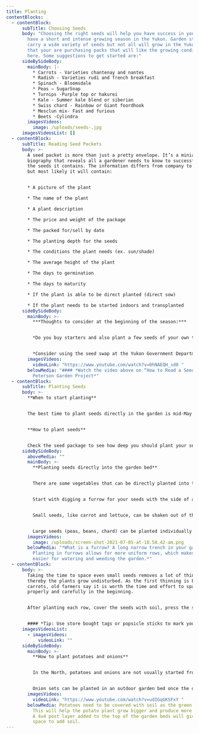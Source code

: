 ```yaml
---
title: Planting
contentBlocks:
  - contentBlock:
      subTitle: Choosing Seeds
      body: "Choosing the right seeds will help you have success in your garden. We
        have a short and intense growing season in the Yukon. Garden stores
        carry a wide variety of seeds but not all will grow in the Yukon. Ensure
        that your are purchasing packs that will like the growing conditions up
        here. Some suggestions to get started are:"
      sideBySideBody:
        mainBody: |-
          * Carrots - Varieties chantenay and nantes
          * Radish - Varieties rudi and french breakfast
          * Spinach - Bloomsdale
          * Peas – SugarSnap
          * Turnips -Purple top or hakurei
          * Kale - Summer kale blend or siberian
          * Swiss chard - Rainbow or Giant foordhook
          * Mesclun mix- Fast and furious
          * Beets -Cylindra
        imagesVideos:
          image: /uploads/seeds-.jpg
      imagesVideosList: []
  - contentBlock:
      subTitle: Reading Seed Packets
      body: >-
        A seed packet is more than just a pretty envelope. It’s a miniature
        biography that reveals all a gardener needs to know to successfully grow
        the seeds it contains. The information differs from company to company,
        but most likely it will contain:


        * A picture of the plant

        * The name of the plant 

        * A plant description 

        * The price and weight of the package 

        * The packed for/sell by date 

        * The planting depth for the seeds 

        * The conditions the plant needs (ex. sun/shade) 

        * The average height of the plant 

        * The days to germination 

        * The days to maturity 

        * If the plant is able to be direct planted (direct sow) 

        * If the plant needs to be started indoors and transplanted
      sideBySideBody:
        mainBody: >-
          ***Thoughts to consider at the beginning of the season:*** 


          *Do you buy starters and also plant a few seeds of your own to have a continuous crop?* 


          *Consider using the seed swap at the Yukon Government Department of Energy, Mines and Resources library seed bank, and/or learn about seed saving to save seeds to use in future years.*
        imagesVideos:
          videoLink: "https://www.youtube.com/watch?v=0hNAEQH_sd0 "
        belowMedia: "#### *Watch the video above on “How to Read a Seed Package” by
          Peterson Garden Project*"
  - contentBlock:
      subTitle: Planting Seeds
      body: >-
        **When to start planting**


        The best time to plant seeds directly in the garden is mid-May to mid-June, after the danger of hard frost has passed.


        **How to plant seeds**


        Check the seed package to see how deep you should plant your seeds. Some of the small ones can be sprinkled right on the soil surface. Larger seeds will need to be buried. Plant two seeds per cell (or pot). If both seeds germinate, pull one and let the other grow.
      sideBySideBody:
        aboveMedia: ""
        mainBody: >-
          **Planting seeds directly into the garden bed**


          There are some vegetables that can be directly planted into the garden generally any time after May 15. These vegetables include beets, carrots, chard, lettuce, peas, potatoes, radishes and spinach. Read the seed packet for information on seed spacing and how deep the seeds should be planted.


          Start with digging a furrow for your seeds with the side of a hoe or a stick. Try to keep the furrow an even depth.


          Small seeds, like carrot and lettuce, can be shaken out of the seed packet by gently tapping it as you move along the furrow. This may mean the seeds are too closely spaced, but the seedlings can be thinned back to the correct distance after they have sprouted. It is important to thin crowded seedlings, otherwise the plants will grow together and become damaged.


          Large seeds (peas, beans, chard) can be planted individually in furrows at the specified distance or in a line of holes poked with a stick or your finger.
        imagesVideos:
          image: /uploads/screen-shot-2021-07-05-at-10.58.42-am.png
        belowMedia: "*What is a furrow? A long narrow trench in your garden bed.
          Planting in furrows allows for more uniform rows, which makes it
          easier for watering and weeding the garden.*"
  - contentBlock:
      body: >-
        Taking the time to space even small seeds removes a lot of thinning,
        thereby the plants grow undisturbed. As the first thinning is baby
        carrots, old farmers say it is worth the time and effort to space
        properly and carefully in the beginning.


        After planting each row, cover the seeds with soil, press the soil down firmly and water the row. Some seeds can take a while to germinate, but if you haven’t seen sprouts within three weeks after planting, consider replanting the row.


        #### *Tip: Use store bought tags or popsicle sticks to mark your row with the name or variety of the vegetable and the date planted in the row.*
      imagesVideosList:
        - imagesVideos:
            videoLink: ""
      sideBySideBody:
        mainBody: >-
          **How to plant potatoes and onions**


          In the North, potatoes and onions are not usually started from seed due to the short growing season. Onions are started from sets and potatoes from seed potatoes. Sets are basically small onions that can be planted like flower bulbs. A seed potato is a potato that has been grown to be replanted to produce a potato crop. You can cut the larger seed potatoes in half (or smaller) and as long as the piece of potato has one or more “eyes” it will sprout and develop into a full-grown potato plant. Small seed potatoes should be planted whole.


          Onion sets can be planted in an outdoor garden bed once the danger of frost has passed. Just make sure to keep them covered with either plastic or gardening cloth to minimize the risk of getting onion maggots. Keep them covered until the end of June or beginning of July.
        imagesVideos:
          videoLink: "https://www.youtube.com/watch?v=udIGqGKSFxY "
        belowMedia: Potatoes need to be covered with soil as the green leaves emerge.
          This will help the potato plant grow bigger and produce more potatoes.
          A 4x4 post layer added to the top of the garden beds will give more
          space to add soil.
---
```

